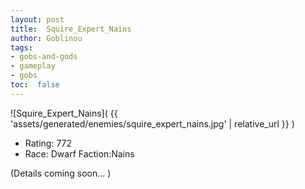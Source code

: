 ```yaml
---
layout: post
title:  Squire_Expert_Nains
author: Goblinou
tags:
- gobs-and-gods
- gameplay
- gobs
toc:  false
---
```


![Squire_Expert_Nains]( {{ 'assets/generated/enemies/squire_expert_nains.jpg' | relative_url }} )
- Rating: 772
- Race: Dwarf  Faction:Nains

(Details coming soon... )
